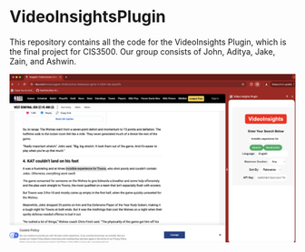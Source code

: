# VideoInsightsPlugin
This repository contains all the code for the VideoInsights Plugin, which is the final project for CIS3500. Our group consists of John, Aditya, Jake, Zain, and Ashwin.

![Extension Demo](https://github.com/JohnGuir/VideoInsightsPlugin/blob/main/extension_demo.png)
